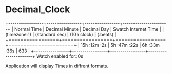 # Decimal_Clock
  +-----------------+-----------------+-----------------+----------------------+
  |   Normal Time   | Decimal Minute  |   Decimal Day   | Swatch Internet Time |
  |   (timezone:1)  | (standard sec)  |   (10h clock)   |       (.beats)       |
  +=================+=================+=================+======================+
  |  15h :12m :2s   |  5h :47m :22s   |  6h :33m :36s   |         633          |
  +-----------------+-----------------+-----------------+----------------------+
  Watch enabled for: 0s
  
  Application will display Times in diffrent formats.
  